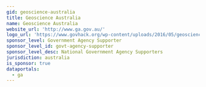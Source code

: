 ```yaml
---
gid: geoscience-australia
title: Geoscience Australia
name: Geoscience Australia
website_url: 'http://www.ga.gov.au/'
logo_url: 'https://www.govhack.org/wp-content/uploads/2016/05/geoscience_australia.png'
sponsor_level: Government Agency Supporter
sponsor_level_id: govt-agency-supporter
sponsor_level_desc: National Government Agency Supporters
jurisdiction: australia
is_sponsor: true
dataportals:
  - ga
---
```

